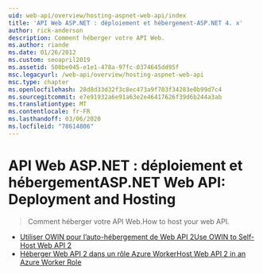 ```yaml
---
uid: web-api/overview/hosting-aspnet-web-api/index
title: 'API Web ASP.NET : déploiement et hébergement-ASP.NET 4. x'
author: rick-anderson
description: Comment héberger votre API Web.
ms.author: riande
ms.date: 01/26/2012
ms.custom: seoapril2019
ms.assetid: 500be045-e1e1-478a-97fc-0374645dd95f
msc.legacyurl: /web-api/overview/hosting-aspnet-web-api
msc.type: chapter
ms.openlocfilehash: 28d8d33d32f3c8ec473a9f703f34283e0b99d7c4
ms.sourcegitcommit: e7e91932a6e91a63e2e46417626f39d6b244a3ab
ms.translationtype: MT
ms.contentlocale: fr-FR
ms.lasthandoff: 03/06/2020
ms.locfileid: "78614806"
---
```

# <a name="aspnet-web-api-deployment-and-hosting"></a><span data-ttu-id="7b272-103">API Web ASP.NET : déploiement et hébergement</span><span class="sxs-lookup"><span data-stu-id="7b272-103">ASP.NET Web API: Deployment and Hosting</span></span>

> <span data-ttu-id="7b272-104">Comment héberger votre API Web.</span><span class="sxs-lookup"><span data-stu-id="7b272-104">How to host your web API.</span></span>

- [<span data-ttu-id="7b272-105">Utiliser OWIN pour l’auto-hébergement de Web API 2</span><span class="sxs-lookup"><span data-stu-id="7b272-105">Use OWIN to Self-Host Web API 2</span></span>](use-owin-to-self-host-web-api.md)
- [<span data-ttu-id="7b272-106">Héberger Web API 2 dans un rôle Azure Worker</span><span class="sxs-lookup"><span data-stu-id="7b272-106">Host Web API 2 in an Azure Worker Role</span></span>](host-aspnet-web-api-in-an-azure-worker-role.md)

